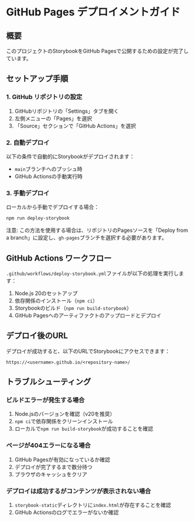 # GitHub Pages デプロイメントガイド

## 概要

このプロジェクトのStorybookをGitHub Pagesで公開するための設定が完了しています。

## セットアップ手順

### 1. GitHub リポジトリの設定

1. GitHubリポジトリの「Settings」タブを開く
2. 左側メニューの「Pages」を選択
3. 「Source」セクションで「GitHub Actions」を選択

### 2. 自動デプロイ

以下の条件で自動的にStorybookがデプロイされます：

- `main`ブランチへのプッシュ時
- GitHub Actionsの手動実行時

### 3. 手動デプロイ

ローカルから手動でデプロイする場合：

```bash
npm run deploy-storybook
```

注意: この方法を使用する場合は、リポジトリのPagesソースを「Deploy from a branch」に設定し、`gh-pages`ブランチを選択する必要があります。

## GitHub Actions ワークフロー

`.github/workflows/deploy-storybook.yml`ファイルが以下の処理を実行します：

1. Node.js 20のセットアップ
2. 依存関係のインストール（`npm ci`）
3. Storybookのビルド（`npm run build-storybook`）
4. GitHub Pagesへのアーティファクトのアップロードとデプロイ

## デプロイ後のURL

デプロイが成功すると、以下のURLでStorybookにアクセスできます：

```
https://<username>.github.io/<repository-name>/
```

## トラブルシューティング

### ビルドエラーが発生する場合

1. Node.jsのバージョンを確認（v20を推奨）
2. `npm ci`で依存関係をクリーンインストール
3. ローカルで`npm run build-storybook`が成功することを確認

### ページが404エラーになる場合

1. GitHub Pagesが有効になっているか確認
2. デプロイが完了するまで数分待つ
3. ブラウザのキャッシュをクリア

### デプロイは成功するがコンテンツが表示されない場合

1. `storybook-static`ディレクトリに`index.html`が存在することを確認
2. GitHub Actionsのログでエラーがないか確認
